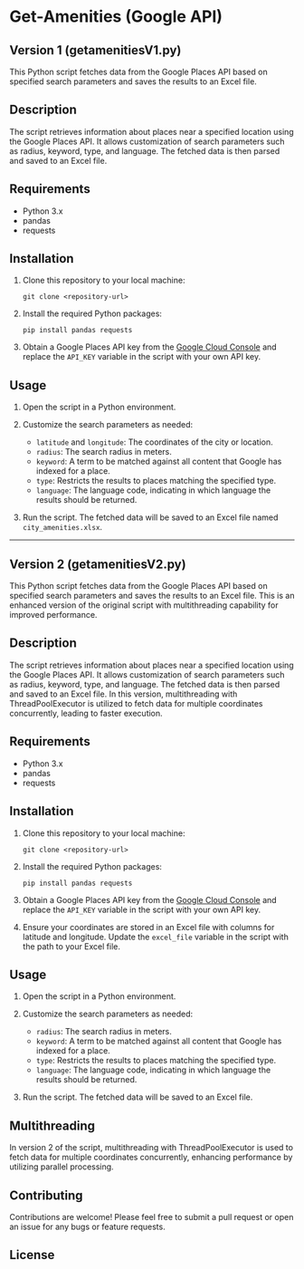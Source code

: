 # Get-Amenities (Google API)

## Version 1 (getamenitiesV1.py)
This Python script fetches data from the Google Places API based on specified search parameters and saves the results to an Excel file.

## Description

The script retrieves information about places near a specified location using the Google Places API. It allows customization of search parameters such as radius, keyword, type, and language. The fetched data is then parsed and saved to an Excel file.

## Requirements

- Python 3.x
- pandas
- requests

## Installation

1. Clone this repository to your local machine:

   ```
   git clone <repository-url>
   ```

2. Install the required Python packages:

   ```
   pip install pandas requests
   ```

3. Obtain a Google Places API key from the [Google Cloud Console](https://console.cloud.google.com/apis/credentials) and replace the `API_KEY` variable in the script with your own API key.

## Usage

1. Open the script in a Python environment.

2. Customize the search parameters as needed:
   - `latitude` and `longitude`: The coordinates of the city or location.
   - `radius`: The search radius in meters.
   - `keyword`: A term to be matched against all content that Google has indexed for a place.
   - `type`: Restricts the results to places matching the specified type.
   - `language`: The language code, indicating in which language the results should be returned.

3. Run the script. The fetched data will be saved to an Excel file named `city_amenities.xlsx`.

-------------------------------------------------------------------------------------------------------------------------------------------------------------------


## Version 2 (getamenitiesV2.py)

This Python script fetches data from the Google Places API based on specified search parameters and saves the results to an Excel file. This is an enhanced version of the original script with multithreading capability for improved performance.

## Description

The script retrieves information about places near a specified location using the Google Places API. It allows customization of search parameters such as radius, keyword, type, and language. The fetched data is then parsed and saved to an Excel file. In this version, multithreading with ThreadPoolExecutor is utilized to fetch data for multiple coordinates concurrently, leading to faster execution.

## Requirements

- Python 3.x
- pandas
- requests

## Installation

1. Clone this repository to your local machine:

   ```
   git clone <repository-url>
   ```

2. Install the required Python packages:

   ```
   pip install pandas requests
   ```

3. Obtain a Google Places API key from the [Google Cloud Console](https://console.cloud.google.com/apis/credentials) and replace the `API_KEY` variable in the script with your own API key.

4. Ensure your coordinates are stored in an Excel file with columns for latitude and longitude. Update the `excel_file` variable in the script with the path to your Excel file.

## Usage

1. Open the script in a Python environment.

2. Customize the search parameters as needed:
   - `radius`: The search radius in meters.
   - `keyword`: A term to be matched against all content that Google has indexed for a place.
   - `type`: Restricts the results to places matching the specified type.
   - `language`: The language code, indicating in which language the results should be returned.

3. Run the script. The fetched data will be saved to an Excel file.

## Multithreading

In version 2 of the script, multithreading with ThreadPoolExecutor is used to fetch data for multiple coordinates concurrently, enhancing performance by utilizing parallel processing.

## Contributing

Contributions are welcome! Please feel free to submit a pull request or open an issue for any bugs or feature requests.

## License

